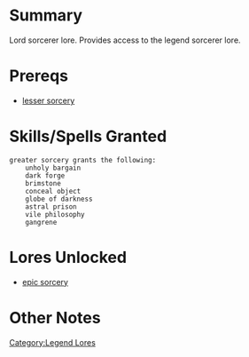 # Summary

Lord sorcerer lore. Provides access to the legend sorcerer lore.

# Prereqs

-   [lesser sorcery](Lesser_Sorcery "wikilink")

# Skills/Spells Granted

`greater sorcery grants the following:`  
`    unholy bargain`  
`    dark forge`  
`    brimstone`  
`    conceal object`  
`    globe of darkness`  
`    astral prison`  
`    vile philosophy`  
`    gangrene`

# Lores Unlocked

-   [epic sorcery](Epic_Sorcery "wikilink")

# Other Notes

[Category:Legend Lores](Category:Legend_Lores "wikilink")
